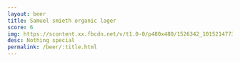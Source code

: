 ```yaml
---
layout: beer
title: Samuel smieth organic lager
score: 6
img: https://scontent.xx.fbcdn.net/v/t1.0-0/p480x480/1526342_10152147734658745_1378507161_n.jpg?oh=5d1e29f9cf940dc1a6b322da3e34efa1&oe=58C679BD
desc: Nothing special
permalink: /beer/:title.html
---
```

